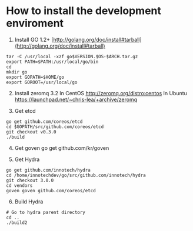 # How to install the development enviroment

1. Install GO 1.2+
[http://golang.org/doc/install#tarball](http://golang.org/doc/install#tarball)
```
tar -C /usr/local -xzf go$VERSION.$OS-$ARCH.tar.gz
export PATH=$PATH:/usr/local/go/bin
cd
mkdir go
export GOPATH=$HOME/go
export GOROOT=/usr/local/go
```

2. Install zeromq 3.2
In CentOS http://zeromq.org/distro:centos
In Ubuntu https://launchpad.net/~chris-lea/+archive/zeromq

3. Get etcd
```
go get github.com/coreos/etcd
cd $GOPATH/src/github.com/coreos/etcd
git checkout v0.3.0
./build
```

4. Get goven
go get github.com/kr/goven

5. Get Hydra
```
go get github.com/innotech/hydra
cd /home/innotechdev/go/src/github.com/innotech/hydra
git checkout 3.0.0
cd vendors
goven goven github.com/coreos/etcd
```

6. Build Hydra
```
# Go to hydra parent directory
cd ..
./build2
```